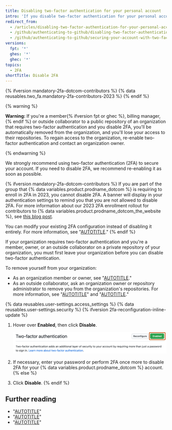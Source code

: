 ```yaml
---
title: Disabling two-factor authentication for your personal account
intro: 'If you disable two-factor authentication for your personal account, you may lose access to organizations you belong to.'
redirect_from:
  - /articles/disabling-two-factor-authentication-for-your-personal-account
  - /github/authenticating-to-github/disabling-two-factor-authentication-for-your-personal-account
  - /github/authenticating-to-github/securing-your-account-with-two-factor-authentication-2fa/disabling-two-factor-authentication-for-your-personal-account
versions:
  fpt: '*'
  ghes: '*'
  ghec: '*'
topics:
  - 2FA
shortTitle: Disable 2FA
---
```


{% ifversion mandatory-2fa-dotcom-contributors %}
{% data reusables.two_fa.mandatory-2fa-contributors-2023 %}
{% endif %}

{% warning %}

**Warning:** If you're a member{% ifversion fpt or ghec %}, billing manager,{% endif %} or outside collaborator to a public repository of an organization that requires two-factor authentication and you disable 2FA, you'll be automatically removed from the organization, and you'll lose your access to their repositories. To regain access to the organization, re-enable two-factor authentication and contact an organization owner.

{% endwarning %}

We strongly recommend using two-factor authentication (2FA) to secure your account. If you need to disable 2FA, we recommend re-enabling it as soon as possible.

{% ifversion mandatory-2fa-dotcom-contributors %}
If you are part of the group that {% data variables.product.prodname_dotcom %} is requiring to enroll in 2FA in 2023, you cannot disable 2FA. A banner will display in your authentication settings to remind you that you are not allowed to disable 2FA. For more information about our 2023 2FA enrollment rollout for contributors to {% data variables.product.prodname_dotcom_the_website %}, see [this blog post](https://github.blog/2023-03-09-raising-the-bar-for-software-security-github-2fa-begins-march-13).

You can modify your existing 2FA configuration instead of disabling it entirely. For more information, see "[AUTOTITLE](/authentication/securing-your-account-with-two-factor-authentication-2fa/changing-your-two-factor-authentication-method)."
{% endif %}

If your organization requires two-factor authentication and you're a member, owner, or an outside collaborator on a private repository of your organization, you must first leave your organization before you can disable two-factor authentication.

To remove yourself from your organization:
* As an organization member or owner, see "[AUTOTITLE](/account-and-profile/setting-up-and-managing-your-personal-account-on-github/managing-your-membership-in-organizations/removing-yourself-from-an-organization)."
* As an outside collaborator, ask an organization owner or repository administrator to remove you from the organization's repositories. For more information, see "[AUTOTITLE](/account-and-profile/setting-up-and-managing-your-personal-account-on-github/managing-your-membership-in-organizations/viewing-peoples-roles-in-an-organization)" and "[AUTOTITLE](/organizations/managing-user-access-to-your-organizations-repositories/managing-outside-collaborators/removing-an-outside-collaborator-from-an-organization-repository)."

{% data reusables.user-settings.access_settings %}
{% data reusables.user-settings.security %}
{% ifversion 2fa-reconfiguration-inline-update %}
1. Hover over **Enabled**, then click **Disable**.

   ![Screenshot of an account's 2FA settings. A green button labeled "Enabled" is outlined in orange.](/assets/images/help/2fa/disable-two-factor-authentication.png)

1. If necessary, enter your password or perform 2FA once more to disable 2FA for your {% data variables.product.prodname_dotcom %} account.
{% else %}
1. Click **Disable**.
{% endif %}

## Further reading

* "[AUTOTITLE](/authentication/securing-your-account-with-two-factor-authentication-2fa/about-two-factor-authentication)"
* "[AUTOTITLE](/authentication/securing-your-account-with-two-factor-authentication-2fa/configuring-two-factor-authentication)"
* "[AUTOTITLE](/authentication/securing-your-account-with-two-factor-authentication-2fa/configuring-two-factor-authentication-recovery-methods)"

